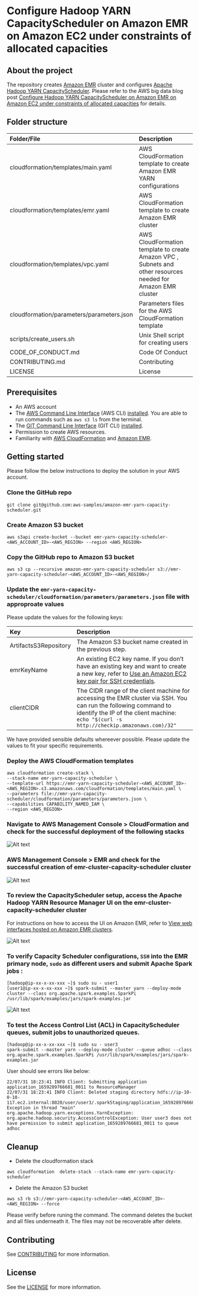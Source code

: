 # Configure Hadoop YARN CapacityScheduler on Amazon EMR on Amazon EC2 under constraints of allocated capacities

## About the project
The repository creates [Amazon EMR](https://docs.aws.amazon.com/emr/latest/ManagementGuide/emr-what-is-emr.html) cluster and configures [Apache Hadoop YARN CapacityScheduler](https://hadoop.apache.org/docs/stable/hadoop-yarn/hadoop-yarn-site/CapacityScheduler.html). Please refer to the AWS big data blog post [Configure Hadoop YARN CapacityScheduler on Amazon EMR on Amazon EC2 under constraints of allocated capacities](https://aws.amazon.com/blogs/big-data/configure-hadoop-yarn-capacityscheduler-on-amazon-emr-on-amazon-ec2-under-constraints-of-allocated-capacities) for details.

## Folder structure

| Folder/File                               | Description                                                                                                  |
| :-----------------------------------------|:-------------------------------------------------------------------------------------------------------------|
cloudformation/templates/main.yaml          | AWS CloudFormation template to create Amazon EMR YARN configurations                                         |
cloudformation/templates/emr.yaml           | AWS CloudFormation template to create Amazon EMR cluster                                                     |
cloudformation/templates/vpc.yaml           | AWS CloudFormation template to create Amazon VPC , Subnets and other resources needed for Amazon EMR cluster |
cloudformation/parameters/parameters.json   | Parameters files for the AWS CloudFormation template                                                         |
scripts/create_users.sh                     | Unix Shell script for creating users                                                                         |
CODE_OF_CONDUCT.md                          | Code Of Conduct                                                                                              |
CONTRIBUTING.md                             | Contributing                                                                                                 |
LICENSE                                     | License                                                                                                      |

## Prerequisites

- An AWS account
- The [AWS Command Line Interface](http://aws.amazon.com/cli) (AWS CLI) [installed](https://docs.aws.amazon.com/cli/latest/userguide/getting-started-install.html). You are able to run commands such as ```aws s3 ls``` from the terminal.
- The [GIT Command Line Interface](https://github.com/git-guides) (GIT CLI) [installed](https://github.com/git-guides/install-git).
- Permission to create AWS resources.
- Familiarity with [AWS CloudFormation](http://aws.amazon.com/cloudformation) and [Amazon EMR](https://aws.amazon.com/emr/).

## Getting started

Please follow the below instructions to deploy the solution in your AWS account. 

### Clone the GitHub repo

```
git clone git@github.com:aws-samples/amazon-emr-yarn-capacity-scheduler.git
```

### Create Amazon S3 bucket

```
aws s3api create-bucket --bucket emr-yarn-capacity-scheduler-<AWS_ACCOUNT_ID>-<AWS_REGION> --region <AWS_REGION>
```

### Copy the GitHub repo to Amazon S3 bucket

```
aws s3 cp --recursive amazon-emr-yarn-capacity-scheduler s3://emr-yarn-capacity-scheduler-<AWS_ACCOUNT_ID>-<AWS_REGION>/
```

### Update the ```emr-yarn-capacity-scheduler/cloudformation/parameters/parameters.json``` file with approproate values

Please update the values for the following keys:

| Key                   | Description                                                                                                                                                                                                                             |
| :---------------------|:----------------------------------------------------------------------------------------------------------------------------------------------------------------------------------------------------------------------------------------|
ArtifactsS3Repository   | The Amazon S3 bucket name created in the previous step.                                                                                                                                                                                 |
emrKeyName              | An existing EC2 key name. If you don’t have an existing key and want to create a new key, refer to [Use an Amazon EC2 key pair for SSH credentials](https://docs.aws.amazon.com/emr/latest/ManagementGuide/emr-plan-access-ssh.html).   | 
clientCIDR              | The CIDR range of the client machine for accessing the EMR cluster via SSH. You can run the following command to identify the IP of the client machine: ```echo "$(curl -s http://checkip.amazonaws.com)/32"```                         |

We have provided sensible defaults whereever possible. Please update the values to fit your specific requirements.

### Deploy the AWS CloudFormation templates

```
aws cloudformation create-stack \
--stack-name emr-yarn-capacity-scheduler \
--template-url https://emr-yarn-capacity-scheduler-<AWS_ACCOUNT_ID>-<AWS_REGION>.s3.amazonaws.com/cloudformation/templates/main.yaml \
--parameters file://emr-yarn-capacity-scheduler/cloudformation/parameters/parameters.json \
--capabilities CAPABILITY_NAMED_IAM \
--region <AWS_REGION>
```

### Navigate to AWS Management Console > CloudFormation and check for the successful deployment of the following stacks
![Alt text](images/cloudformation-stack.png?raw=true "CloudFormation Deployment")

### AWS Management Console > EMR and check for the successful creation of emr-cluster-capacity-scheduler cluster

![Alt text](images/emr-capacity-scheduler-config.png?raw=true "EMR Capacity Scheduler Configs")

### To review the CapacityScheduler setup, access the Apache Hadoop YARN Resource Manager UI on the emr-cluster-capacity-scheduler cluster 
For instructions on how to access the UI on Amazon EMR, refer to [View web interfaces hosted on Amazon EMR clusters](https://docs.aws.amazon.com/emr/latest/ManagementGuide/emr-web-interfaces.html).

![Alt text](images/yarn-ui.png?raw=true "Yarn UI")


### To verify Capacity Scheduler configurations, ```SSH``` into the EMR primary node, ```sudo``` as different users and submit Apache Spark jobs :

```
[hadoop@ip-xx-x-xx-xxx ~]$ sudo su - user1
[user1@ip-xx-x-xx-xxx ~]$ spark-submit --master yarn --deploy-mode cluster --class org.apache.spark.examples.SparkPi /usr/lib/spark/examples/jars/spark-examples.jar
```

![Alt text](images/yarn-ui-jobs.png?raw=true "Yarn UI Job Execution")


### To test the Access Control List (ACL) in CapacityScheduler queues, submit jobs to unauthorized queues. 

```
[hadoop@ip-xx-x-xx-xxx ~]$ sudo su - user3
spark-submit --master yarn --deploy-mode cluster --queue adhoc --class org.apache.spark.examples.SparkPi /usr/lib/spark/examples/jars/spark-examples.jar
```

User should see errors like below:

```
22/07/31 18:23:41 INFO Client: Submitting application application_1659289766681_0011 to ResourceManager
22/07/31 18:23:41 INFO Client: Deleted staging directory hdfs://ip-10-0-10-117.ec2.internal:8020/user/user3/.sparkStaging/application_1659289766681_0011
Exception in thread "main" org.apache.hadoop.yarn.exceptions.YarnException: org.apache.hadoop.security.AccessControlException: User user3 does not have permission to submit application_1659289766681_0011 to queue adhoc
```

## Cleanup

- Delete the cloudformation stack

```
aws cloudformation  delete-stack --stack-name emr-yarn-capacity-scheduler

```

- Delete the Amazon S3 bucket

```
aws s3 rb s3://emr-yarn-capacity-scheduler-<AWS_ACCOUNT_ID>-<AWS_REGION> --force
```

Please verify before runing the command. The command deletes the bucket and all files underneath it. The files may not be recoverable after delete.

## Contributing

See [CONTRIBUTING](CONTRIBUTING.md#security-issue-notifications) for more information.

## License

See the [LICENSE](/LICENSE) for more information.
